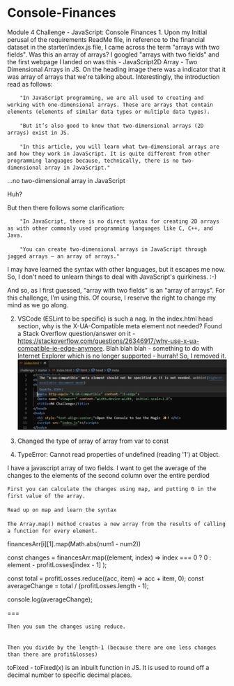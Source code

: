 # Console-Finances
Module 4 Challenge - JavaScript: Console Finances
    1. Upon my Initial perusal of the requirements ReadMe file, in reference to the financial dataset in the starter/index.js file, I came across the term "arrays with two fields". Was this an array of arrays? I googled "arrays with two fields" and the first webpage I landed on was this - JavaScript2D Array - Two Dimensional Arrays in JS. On the heading image there was a indicator that it was array of arrays that we're talking about. Interestingly, the introduction read as follows: 

        "In JavaScript programming, we are all used to creating and working with one-dimensional arrays. These are arrays that contain elements (elements of similar data types or multiple data types).

        "But it’s also good to know that two-dimensional arrays (2D arrays) exist in JS.

        "In this article, you will learn what two-dimensional arrays are and how they work in JavaScript. It is quite different from other programming languages because, technically, there is no two-dimensional array in JavaScript."

        
...no two-dimensional array in JavaScript

Huh?

But then there follows some clarification:

        "In JavaScript, there is no direct syntax for creating 2D arrays as with other commonly used programming languages like C, C++, and Java.

        "You can create two-dimensional arrays in JavaScript through jagged arrays — an array of arrays."

I may have learned the syntax with other languages, but it escapes me now. So, I don't need to unlearn things to deal with JavaScript's quirkiness. :-)

And so, as I first guessed, "array with two fields" is an "array of arrays". For this challenge, I'm using this. Of course, I reserve the right to change my mind as we go along. 

2. VSCode (ESLint to be specific) is such a nag. In the index.html head section, why is the X-UA-Compatible meta element not needed? Found a Stack Overflow question/answer on it - https://stackoverflow.com/questions/26346917/why-use-x-ua-compatible-ie-edge-anymore. Blah blah blah - something to do with Internet Explorer which is no longer supported - hurrah! So, I removed it.
     ![VSCode nag message ](vscode-nag.png)

3. Changed the type of array of array from var to const

4. TypeError: Cannot read properties of undefined (reading '1')
    at Object.<anonymous> 

I have a javascript array of two fields. I want to get the average of the changes to the elements of the second column over the entire perdiod




    First you can calculate the changes using map, and putting 0 in the first value of the array.

    Read up on map and learn the syntax

    The Array.map() method creates a new array from the results of calling a function for every element.



financesArr[i][1].map(Math.abs(num1 - num2))




const changes = financesArr.map((element, index) =>
  index === 0 ? 0 : element - profitLosses[index - 1]
);

const total = profitLosses.reduce((acc, item) => acc + item, 0);
const averageChange = total / (profitLosses.length - 1);

console.log(averageChange);





===

    Then you sum the changes using reduce.


    Then you divide by the length-1 (because there are one less changes than there are profit&losses)

toFixed - toFixed(x) is an inbuilt function in JS. It is used to round off a decimal number to specific decimal places.
    